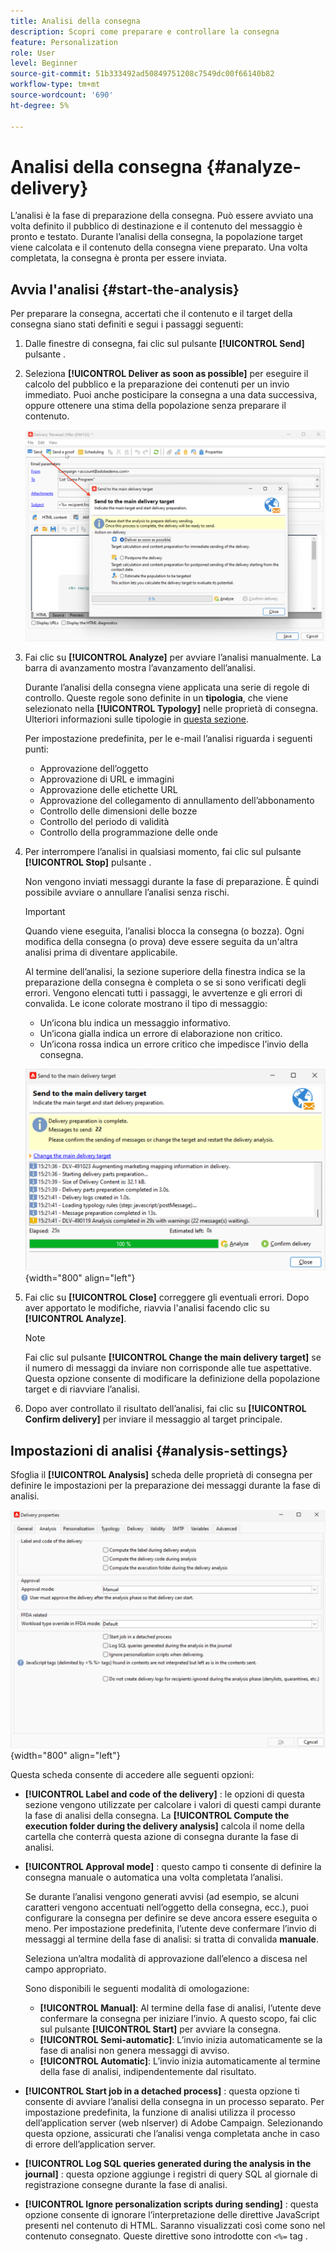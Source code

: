 ```yaml
---
title: Analisi della consegna
description: Scopri come preparare e controllare la consegna
feature: Personalization
role: User
level: Beginner
source-git-commit: 51b333492ad50849751208c7549dc00f66140b82
workflow-type: tm+mt
source-wordcount: '690'
ht-degree: 5%

---
```


# Analisi della consegna {#analyze-delivery}

L’analisi è la fase di preparazione della consegna. Può essere avviato una volta definito il pubblico di destinazione e il contenuto del messaggio è pronto e testato. Durante l’analisi della consegna, la popolazione target viene calcolata e il contenuto della consegna viene preparato. Una volta completata, la consegna è pronta per essere inviata.

## Avvia l&#39;analisi {#start-the-analysis}

Per preparare la consegna, accertati che il contenuto e il target della consegna siano stati definiti e segui i passaggi seguenti:

1. Dalle finestre di consegna, fai clic sul pulsante **[!UICONTROL Send]** pulsante .
1. Seleziona **[!UICONTROL Deliver as soon as possible]** per eseguire il calcolo del pubblico e la preparazione dei contenuti per un invio immediato. Puoi anche posticipare la consegna a una data successiva, oppure ottenere una stima della popolazione senza preparare il contenuto.

   ![](assets/delivery-analysis-start.png)

1. Fai clic su **[!UICONTROL Analyze]** per avviare l’analisi manualmente. La barra di avanzamento mostra l’avanzamento dell’analisi.

   Durante l’analisi della consegna viene applicata una serie di regole di controllo. Queste regole sono definite in un **tipologia**, che viene selezionato nella **[!UICONTROL Typology]** nelle proprietà di consegna. Ulteriori informazioni sulle tipologie in [questa sezione](../../automation/campaign-opt/campaign-typologies.md).

   Per impostazione predefinita, per le e-mail l’analisi riguarda i seguenti punti:

   * Approvazione dell’oggetto
   * Approvazione di URL e immagini
   * Approvazione delle etichette URL
   * Approvazione del collegamento di annullamento dell’abbonamento
   * Controllo delle dimensioni delle bozze
   * Controllo del periodo di validità
   * Controllo della programmazione delle onde


1. Per interrompere l’analisi in qualsiasi momento, fai clic sul pulsante **[!UICONTROL Stop]** pulsante .

   Non vengono inviati messaggi durante la fase di preparazione. È quindi possibile avviare o annullare l’analisi senza rischi.

   >[!IMPORTANT]
   >
   >Quando viene eseguita, l’analisi blocca la consegna (o bozza). Ogni modifica della consegna (o prova) deve essere seguita da un&#39;altra analisi prima di diventare applicabile.

   Al termine dell’analisi, la sezione superiore della finestra indica se la preparazione della consegna è completa o se si sono verificati degli errori. Vengono elencati tutti i passaggi, le avvertenze e gli errori di convalida. Le icone colorate mostrano il tipo di messaggio:

   * Un’icona blu indica un messaggio informativo.
   * Un’icona gialla indica un errore di elaborazione non critico.
   * Un’icona rossa indica un errore critico che impedisce l’invio della consegna.

   ![](assets/delivery-analysis-results.png){width="800" align="left"}

1. Fai clic su **[!UICONTROL Close]** correggere gli eventuali errori. Dopo aver apportato le modifiche, riavvia l&#39;analisi facendo clic su **[!UICONTROL Analyze]**.

   >[!NOTE]
   >
   >Fai clic sul pulsante **[!UICONTROL Change the main delivery target]** se il numero di messaggi da inviare non corrisponde alle tue aspettative. Questa opzione consente di modificare la definizione della popolazione target e di riavviare l’analisi.

1. Dopo aver controllato il risultato dell’analisi, fai clic su **[!UICONTROL Confirm delivery]** per inviare il messaggio al target principale.


## Impostazioni di analisi {#analysis-settings}

Sfoglia il **[!UICONTROL Analysis]** scheda delle proprietà di consegna per definire le impostazioni per la preparazione dei messaggi durante la fase di analisi.

![](assets/delivery-properties-analysis-tab.png){width="800" align="left"}

Questa scheda consente di accedere alle seguenti opzioni:

* **[!UICONTROL Label and code of the delivery]** : le opzioni di questa sezione vengono utilizzate per calcolare i valori di questi campi durante la fase di analisi della consegna. La **[!UICONTROL Compute the execution folder during the delivery analysis]** calcola il nome della cartella che conterrà questa azione di consegna durante la fase di analisi.

* **[!UICONTROL Approval mode]** : questo campo ti consente di definire la consegna manuale o automatica una volta completata l’analisi.

   Se durante l’analisi vengono generati avvisi (ad esempio, se alcuni caratteri vengono accentuati nell’oggetto della consegna, ecc.), puoi configurare la consegna per definire se deve ancora essere eseguita o meno. Per impostazione predefinita, l’utente deve confermare l’invio di messaggi al termine della fase di analisi: si tratta di convalida **manuale**.

   Seleziona un’altra modalità di approvazione dall’elenco a discesa nel campo appropriato.

   Sono disponibili le seguenti modalità di omologazione:

   * **[!UICONTROL Manual]**: Al termine della fase di analisi, l’utente deve confermare la consegna per iniziare l’invio. A questo scopo, fai clic sul pulsante **[!UICONTROL Start]** per avviare la consegna.
   * **[!UICONTROL Semi-automatic]**: L’invio inizia automaticamente se la fase di analisi non genera messaggi di avviso.
   * **[!UICONTROL Automatic]**: L’invio inizia automaticamente al termine della fase di analisi, indipendentemente dal risultato.

* **[!UICONTROL Start job in a detached process]** : questa opzione ti consente di avviare l’analisi della consegna in un processo separato. Per impostazione predefinita, la funzione di analisi utilizza il processo dell’application server (web nlserver) di Adobe Campaign. Selezionando questa opzione, assicurati che l’analisi venga completata anche in caso di errore dell’application server.
* **[!UICONTROL Log SQL queries generated during the analysis in the journal]** : questa opzione aggiunge i registri di query SQL al giornale di registrazione consegne durante la fase di analisi.
* **[!UICONTROL Ignore personalization scripts during sending]** : questa opzione consente di ignorare l’interpretazione delle direttive JavaScript presenti nel contenuto di HTML. Saranno visualizzati così come sono nel contenuto consegnato. Queste direttive sono introdotte con `<%=` tag .


